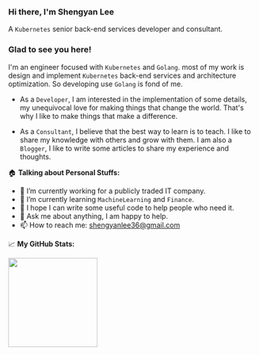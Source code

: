 ### Hi there, I'm Shengyan Lee

A `Kubernetes` senior back-end services developer and consultant.

### Glad to see you here!

I'm an engineer focused with `Kubernetes` and `Golang`. most of my work is design and implement `Kubernetes` back-end services and architecture optimization. So developing use `Golang` is fond of me.

-   As a `Developer`, I am interested in the implementation of some details, my unequivocal love for making things that change the world. That's why I like to make things that make a difference.

-   As a `Consultant`, I believe that the best way to learn is to teach. I like to share my knowledge with others and grow with them. I am also a `Blogger`, I like to write some articles to share my experience and thoughts.

:house: **Talking about Personal Stuffs:**

-   🔭 I’m currently working for a publicly traded IT company.
-   🌱 I’m currently learning `MachineLearning` and `Finance`.
-   👯 I hope I can write some useful code to help people who need it.
-   💬 Ask me about anything, I am happy to help.
-   📫 How to reach me: shengyanlee36@gmail.com

📈 **My GitHub Stats:**

<p>
  <img height="180em" src="https://github-readme-stats.vercel.app/api?username=shengyanli1982&show_icons=true&count_private=true&include_all_commits=true"/>
</p>
